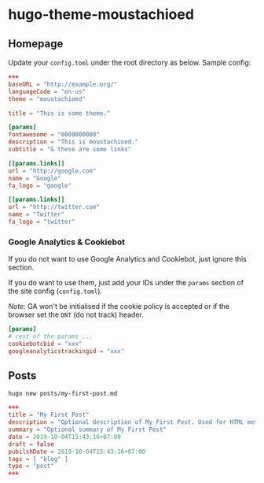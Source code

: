 # hugo-theme-moustachioed

## Homepage

Update your `config.toml` under the root directory as below. Sample config:

```toml
+++
baseURL = "http://example.org/"
languageCode = "en-us"
theme = "moustachioed"

title = "This is some theme."

[params]
fontawesome = "0000000000"
description = "This is moustachioed."
subtitle = "& these are some links"

[[params.links]]
url = "http://google.com"
name = "Google"
fa_logo = "google"

[[params.links]]
url = "http://twitter.com"
name = "Twitter"
fa_logo = "twitter"
```

### Google Analytics & Cookiebot

If you do not want to use Google Analytics and Cookiebot, just ignore this section.

If you do want to use them, just add your IDs under the `params` section of the site config (`config.toml`).

*Note*: GA won't be initialised if the cookie policy is accepted or if the browser set the `DNT` (do not track) header.

```toml
[params]
# rest of the params ...
cookiebotcbid = "xxx"
googleanalyticstrackingid = "xxx"
```

## Posts

`hugo new posts/my-first-post.md`


```toml
+++
title = "My First Post"
description = "Optional description of My First Post. Used for HTML meta tags."
summary = "Optional summary of My First Post"
date = 2019-10-04T15:43:16+07:00
draft = false
pubilshDate = 2019-10-04T15:43:16+07:00
tags = [ "blog" ]
type = "post"
+++
```
